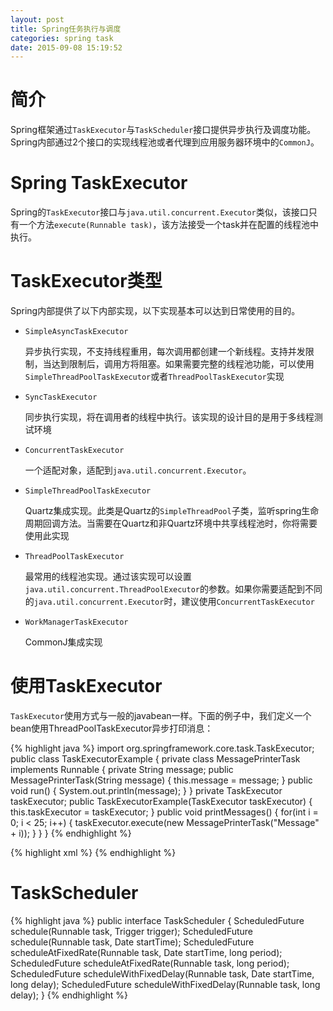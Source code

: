 ```yaml
---
layout: post
title: Spring任务执行与调度
categories: spring task
date: 2015-09-08 15:19:52
---
```

# 简介
Spring框架通过```TaskExecutor```与```TaskScheduler```接口提供异步执行及调度功能。Spring内部通过2个接口的实现线程池或者代理到应用服务器环境中的```CommonJ```。

# Spring TaskExecutor
Spring的```TaskExecutor```接口与```java.util.concurrent.Executor```类似，该接口只有一个方法```execute(Runnable task)```，该方法接受一个task并在配置的线程池中执行。

# TaskExecutor类型
Spring内部提供了以下内部实现，以下实现基本可以达到日常使用的目的。

* ```SimpleAsyncTaskExecutor```

	异步执行实现，不支持线程重用，每次调用都创建一个新线程。支持并发限制，当达到限制后，调用方将阻塞。如果需要完整的线程池功能，可以使用```SimpleThreadPoolTaskExecutor```或者```ThreadPoolTaskExecutor```实现

* ```SyncTaskExecutor```

	同步执行实现，将在调用者的线程中执行。该实现的设计目的是用于多线程测试环境

* ```ConcurrentTaskExecutor```

	一个适配对象，适配到```java.util.concurrent.Executor```。

* ```SimpleThreadPoolTaskExecutor```

	Quartz集成实现。此类是Quartz的```SimpleThreadPool```子类，监听spring生命周期回调方法。当需要在Quartz和非Quartz环境中共享线程池时，你将需要使用此实现

* ```ThreadPoolTaskExecutor```

	最常用的线程池实现。通过该实现可以设置```java.util.concurrent.ThreadPoolExecutor```的参数。如果你需要适配到不同的```java.util.concurrent.Executor```时，建议使用```ConcurrentTaskExecutor```

* ```WorkManagerTaskExecutor```

	CommonJ集成实现

# 使用TaskExecutor
```TaskExecutor```使用方式与一般的javabean一样。下面的例子中，我们定义一个bean使用ThreadPoolTaskExecutor异步打印消息：

{% highlight java %}
import org.springframework.core.task.TaskExecutor;
public class TaskExecutorExample {
    private class MessagePrinterTask implements Runnable {
        private String message;
        public MessagePrinterTask(String message) {
            this.message = message;
        }
        public void run() {
            System.out.println(message);
        }
    }
    private TaskExecutor taskExecutor;
    public TaskExecutorExample(TaskExecutor taskExecutor) {
        this.taskExecutor = taskExecutor;
    }
    public void printMessages() {
        for(int i = 0; i < 25; i++) {
            taskExecutor.execute(new MessagePrinterTask("Message" + i));
        }
    }
}
{% endhighlight %}

{% highlight xml %}
<bean id="taskExecutor" class="org.springframework.scheduling.concurrent.ThreadPoolTaskExecutor">
    <property name="corePoolSize" value="5" />
    <property name="maxPoolSize" value="10" />
    <property name="queueCapacity" value="25" />
</bean>
<bean id="taskExecutorExample" class="TaskExecutorExample">
    <constructor-arg ref="taskExecutor" />
</bean>
{% endhighlight %}

# TaskScheduler

{% highlight java %}
public interface TaskScheduler {
    ScheduledFuture schedule(Runnable task, Trigger trigger);
    ScheduledFuture schedule(Runnable task, Date startTime);
    ScheduledFuture scheduleAtFixedRate(Runnable task, Date startTime, long period);
    ScheduledFuture scheduleAtFixedRate(Runnable task, long period);
    ScheduledFuture scheduleWithFixedDelay(Runnable task, Date startTime, long delay);
    ScheduledFuture scheduleWithFixedDelay(Runnable task, long delay);
}
{% endhighlight %}
